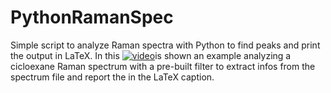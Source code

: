 PythonRamanSpec
===============

Simple script to analyze Raman spectra with Python to find peaks and print the output in LaTeX. In this [![ video](https://www.youtube.com/watch?v=ffxzzj47Op4/0.jpg)](https://www.youtube.com/watch?v=ffxzzj47Op4)is shown an example analyzing a cicloexane Raman spectrum with a pre-built filter to extract infos from the spectrum file and report the in the LaTeX caption.

